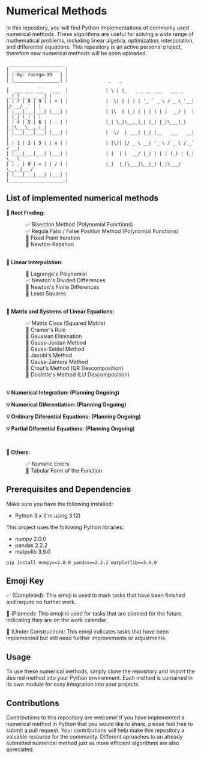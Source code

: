 # Numerical Methods 

In this repository, you will find Python implementations of commonly used numerical methods. These algorithms are useful for solving a wide range of mathematical problems, including linear algebra, optimization, interpolation, and differential equations. This repository is an active personal project, therefore new numerical methods will be soon uploaded.

```
 _____________________
|  _________________  |
| | By: ruesga-99   | |
| |_________________| |               _   _                           _           _ 
|  ___ ___ ___   ___  |              | \ | |_   _ _ __ ___   ___ _ __(_) ___ __ _| |
| | 7 | 8 | 9 | | + | |              |  \| | | | | '_ ` _ \ / _ \ '__| |/ __/ _` | |                   
| |___|___|___| |___| |              | |\  | |_| | | | | | |  __/ |  | | (_| (_| | |                             
| | 4 | 5 | 6 | | - | |              |_| \_|\__,_|_| |_| |_|\___|_|  |_|\___\__,_|_|                             
| |___|___|___| |___| |              |  \/  | ___| |_| |__   ___   __| |                             
| | 1 | 2 | 3 | | x | |              | |\/| |/ _ \ __| '_ \ / _ \ / _` / __|                           
| |___|___|___| |___| |              | |  | |  __/ |_| | | | (_) | (_| \__ \                          
| | . | 0 | = | | / | |              |_|  |_|\___|\__|_| |_|\___/ \__,_|___/
| |___|___|___| |___| |                           
|_____________________|
```

## List of implemented numerical methods

**🧮 Root Finding:**

<dl>
  <dd> &nbsp&nbsp ✅ Bisection Method (Polynomial Functions)</dd>
  <dd> &nbsp&nbsp ✅ Regula Falsi / False Position Method (Polynomial Functions)</dd>
  <dd> &nbsp&nbsp 📆 Fixed Point Iteration</dd>
  <dd> &nbsp&nbsp 📆 Newton-Rapshon</dd></br>
</dl>

**🧮 Linear Interpolation:**

<dl>
  <dd> &nbsp&nbsp 🚧 Lagrange's Polynomial</dd>
  <dd> &nbsp&nbsp ✅ Newton's Divided Differences </dd>
  <dd> &nbsp&nbsp 📆 Newton's Finite Differences </dd>
  <dd> &nbsp&nbsp 📆 Least Squares</dd></br>
</dl>

**🧮 Matrix and Systems of Linear Equations:**

<dl>
  <dd> &nbsp&nbsp ✅ Matrix Class (Squared Matrix) </dd>
  <dd> &nbsp&nbsp 📆 Cramer's Rule</dd>
  <dd> &nbsp&nbsp 📆 Gaussian Elimination</dd>
  <dd> &nbsp&nbsp 📆 Gauss-Jordan Method</dd>
  <dd> &nbsp&nbsp 📆 Gauss-Seidel Method</dd>
  <dd> &nbsp&nbsp 📆 Jacobi's Method</dd>
  <dd> &nbsp&nbsp 📆 Gauss-Zamora Method</dd>
  <dd> &nbsp&nbsp 📆 Crout's Method (QR Descomposition) </dd>
  <dd> &nbsp&nbsp 📆 Doolittle's Method (LU Descomposition) </dd></br>
</dl>

**💡 Numerical Integration: (Planning Ongoing)**

**💡 Numerical Diferentiation: (Planning Ongoing)**

**💡 Ordinary Diferential Equations: (Planning Ongoing)**

**💡 Partial Diferential Equations: (Planning Ongoing)**

</br>

**🧮 Others:**

<dl>
  <dd> &nbsp&nbsp ✅ Numeric Errors</dd>
  <dd> &nbsp&nbsp 📆 Tabular Form of the Function</dd>
</dl>

## Prerequisites and Dependencies
Make sure you have the following installed:
- Python 3.x (I'm using 3.12)

This project uses the following Python libraries:
- numpy 2.0.0
- pandas 2.2.2
- matpolib 3.9.0

```
pip install numpy==2.0.0 pandas==2.2.2 matplotlib==3.9.0
```

## Emoji Key
✅ (Completed): This emoji is used to mark tasks that have been finished and require no further work.

📆 (Planned): This emoji is used for tasks that are planned for the future, indicating they are on the work calendar.

🚧 (Under Construction): This emoji indicates tasks that have been implemented but still need further improvements or adjustments.

## Usage
To use these numerical methods, simply clone the repository and import the desired method into your Python environment. Each method is contained in its own module for easy integration into your projects.

## Contributions
Contributions to this repository are welcome! If you have implemented a numerical method in Python that you would like to share, please feel free to submit a pull request. Your contributions will help make this repository a valuable resource for the community. Different aproaches to an already submitted numerical method just as more efficient algorithms are also apreciated.
